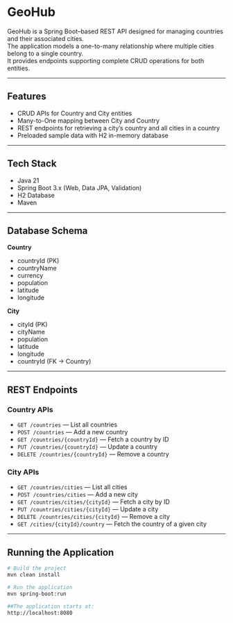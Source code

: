 # GeoHub

GeoHub is a Spring Boot–based REST API designed for managing countries and their associated cities.  
The application models a one-to-many relationship where multiple cities belong to a single country.  
It provides endpoints supporting complete CRUD operations for both entities.

---

## Features
- CRUD APIs for Country and City entities  
- Many-to-One mapping between City and Country  
- REST endpoints for retrieving a city’s country and all cities in a country  
- Preloaded sample data with H2 in-memory database  

---

## Tech Stack
- Java 21  
- Spring Boot 3.x (Web, Data JPA, Validation)  
- H2 Database  
- Maven  

---

## Database Schema

**Country**  
- countryId (PK)  
- countryName  
- currency  
- population  
- latitude  
- longitude  

**City**  
- cityId (PK)  
- cityName  
- population  
- latitude  
- longitude  
- countryId (FK → Country)  

---

## REST Endpoints

### Country APIs
- `GET /countries` — List all countries  
- `POST /countries` — Add a new country  
- `GET /countries/{countryId}` — Fetch a country by ID  
- `PUT /countries/{countryId}` — Update a country  
- `DELETE /countries/{countryId}` — Remove a country  

### City APIs
- `GET /countries/cities` — List all cities  
- `POST /countries/cities` — Add a new city  
- `GET /countries/cities/{cityId}` — Fetch a city by ID  
- `PUT /countries/cities/{cityId}` — Update a city  
- `DELETE /countries/cities/{cityId}` — Remove a city  
- `GET /cities/{cityId}/country` — Fetch the country of a given city  

---

## Running the Application

```bash
# Build the project
mvn clean install

# Run the application
mvn spring-boot:run

##The application starts at:
http://localhost:8080
